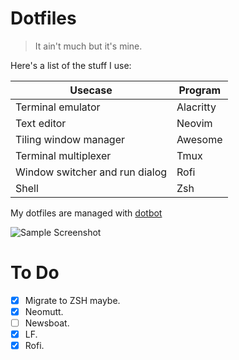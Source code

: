 # Dotfiles

> It ain't much but it's mine. 

Here's a list of the stuff I use:

| Usecase                        | Program   |
|--------------------------------|-----------|
| Terminal emulator              | Alacritty |
| Text editor                    | Neovim    |
| Tiling window manager          | Awesome   |
| Terminal multiplexer           | Tmux      |
| Window switcher and run dialog | Rofi      |
| Shell                          | Zsh       |

My dotfiles are managed with [dotbot](https://github.com/anishathalye/dotbot)

![Sample Screenshot](https://i.imgur.com/fPRtSlE.png)

# To Do

- [x] Migrate to ZSH maybe.
- [x] Neomutt.
- [ ] Newsboat.
- [x] LF.
- [x] Rofi.
